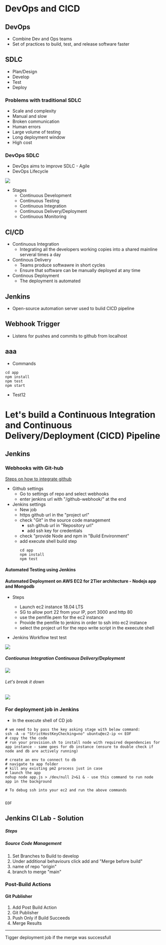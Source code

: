 # DevOps and CICD

## DevOps
- Combine Dev and Ops teams
- Set of practices to build, test, and release software faster

## SDLC
- Plan/Design
- Develop
- Test
- Deploy

### Problems with traditional SDLC
- Scale and complexity
- Manual and slow
- Broken communication
- Human errors
- Large volume of testing
- Long deployment window
- High cost

### DevOps SDLC
- DevOps aims to improve SDLC - Agile
- DevOps Lifecycle

![](images/devops-loop.png)

- Stages
  - Continuous Development
  - Continuous Testing
  - Continuous Integration
  - Continuous Delivery/Deployment
  - Continuous Monitoring

## CI/CD
- Continuous Integration
  - Integrating all the developers working copies into a shared mainline serveral times a day
- Continous Delivery
  - Teams produce softwawre in short cycles
  - Ensure that software can be manually deployed at any time
- Continous Deployment
  - The deployment is automated

## Jenkins
- Open-source automation server used to bulid CICD pipeline

## Webhook Trigger
- Listens for pushes and commits to github from localhost

## aaa
- Commands
```
cd app
npm install
npm test
npm start
```
- Test12


# Let's build a Continuous Integration and Continuous Delivery/Deployment (CICD) Pipeline
## Jenkins
### Webhooks with Git-hub
[Steps on how to integrate github](https://www.blazemeter.com/blog/how-to-integrate-your-github-repository-to-your-jenkins-project/)
- Github settings
  - Go to settings of repo and select webhooks
  - enter jenkins url with "/github-webhook/" at the end
- Jenkins settings
  - New job
  - https github url in the "project url"
  - check "Git" in the source code management
    - ssh github url in "Repository url"
    - add ssh key for credentials
  - check "provide Node and npm in "Build Environment"
  - add execute shell build step
    ```
    cd app
    npm install
    npm test
    ```
#### Automated Testing using Jenkins
#### Automated Deployment on AWS EC2 for 2Tier architecture - Nodejs app and Mongodb  
- Steps
  - Launch ec2 instance 18.04 LTS
  - SG to allow port 22 from your IP, port 3000 and http 80
  - use the pemfile.pem for the ec2 instance
  - Provide the pemfile to jenkins in order to ssh into ec2 instance
  - select the project url for the repo write script in the exeecute shell


- Jenkins Workflow test test
  
![](images/jenkins.png)

  ##### Contiounus Integration Continuous Delivery/Deployment 
![](images/CICD.png)

###### Let's break it down 
  ![](images/cicd_jenkins.png)

### For deployment job in Jenkins
- In the execute shell of CD job

```
# we need to by pass the key asking stage with below command:
ssh -A -o "StrictHostKeyChecking=no" ubuntu@ec2-ip << EOF	
# copy the the code
# run your provision.sh to install node with required dependencies for app instance - same goes for db instance (ensure to double check if node and db are actively running)

# create an env to connect to db
# navigate to app folder
# kill any existing pm2 process just in case
# launch the app
nohup node app.js > /dev/null 2>&1 & - use this command to run node app in the background

# To debug ssh into your ec2 and run the above commands
    

EOF
```
## Jenkins CI Lab - Solution

##### Steps

##### Source Code Management

1. Set Branches to Build to develop
2. Under additional behaviours click add and "Merge before build"
3. name of repo "origin"
4. branch to merge "main"

### Post-Build Actions

#### Git Publisher

1. Add Post Build Action
2. Git Publisher
3. Push Only if Build Succeeds
4. Merge Results

--- 
Tigger deployment job if the merge was successfull



